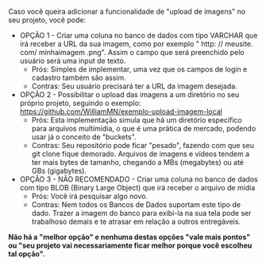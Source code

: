 Caso você queira adicionar a funcionalidade de "upload de imagens" no seu projeto, você pode:

- OPÇÃO 1 - Criar uma coluna no banco de dados com tipo VARCHAR que irá receber a URL da sua imagem, como por exemplo " http: // meusite. com/ minhaimagem .png". Assim o campo que será preenchido pelo usuário será uma input de texto.
  - Prós: Simples de implementar, uma vez que os campos de login e cadastro também são assim.
  - Contras: Seu usuário precisará ter a URL da imagem desejada.
- OPÇÃO 2 - Possibilitar o upload das imagens a um diretório no seu próprio projeto, seguindo o exemplo: https://github.com/WilliamMN/exemplo-upload-imagem-local
  - Prós: Esta implementação simula que há um diretório específico para arquivos multimídia, o que é uma prática de mercado, podendo usar já o conceito de "buckets".
  - Contras: Seu repositório pode ficar "pesado", fazendo com que seu git clone fique demorado. Arquivos de imagens e vídeos tendem a ter mais bytes de tamanho, chegando a MBs (megabytes) ou até GBs (gigabytes).
- OPÇÃO 3 - NÃO RECOMENDADO - Criar uma coluna no banco de dados com tipo BLOB (Binary Large Object) que irá receber o arquivo de mídia
  - Prós: Você irá pesquisar algo novo.
  - Contras: Nem todos os Bancos de Dados suportam este tipo de dado. Trazer a imagem do banco para exibi-la na sua tela pode ser trabalhoso demais e te atrasar em relação a outros entregáveis.

**Não há a "melhor opção" e nenhuma destas opções "vale mais pontos" ou "seu projeto vai necessariamente ficar melhor porque você escolheu tal opção".**

